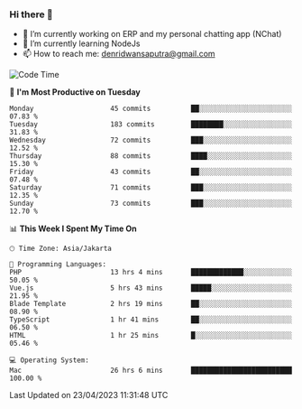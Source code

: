 ### Hi there 👋

- 🔭 I’m currently working on ERP and my personal chatting app (NChat)
- 🌱 I’m currently learning NodeJs
- 📫 How to reach me: denridwansaputra@gmail.com


<!--START_SECTION:waka-->
![Code Time](http://img.shields.io/badge/Code%20Time-3%2C012%20hrs%2054%20mins-blue)

📅 **I'm Most Productive on Tuesday** 

```text
Monday                   45 commits          ██░░░░░░░░░░░░░░░░░░░░░░░   07.83 % 
Tuesday                  183 commits         ████████░░░░░░░░░░░░░░░░░   31.83 % 
Wednesday                72 commits          ███░░░░░░░░░░░░░░░░░░░░░░   12.52 % 
Thursday                 88 commits          ████░░░░░░░░░░░░░░░░░░░░░   15.30 % 
Friday                   43 commits          ██░░░░░░░░░░░░░░░░░░░░░░░   07.48 % 
Saturday                 71 commits          ███░░░░░░░░░░░░░░░░░░░░░░   12.35 % 
Sunday                   73 commits          ███░░░░░░░░░░░░░░░░░░░░░░   12.70 % 
```


📊 **This Week I Spent My Time On** 

```text
🕑︎ Time Zone: Asia/Jakarta

💬 Programming Languages: 
PHP                      13 hrs 4 mins       █████████████░░░░░░░░░░░░   50.05 % 
Vue.js                   5 hrs 43 mins       █████░░░░░░░░░░░░░░░░░░░░   21.95 % 
Blade Template           2 hrs 19 mins       ██░░░░░░░░░░░░░░░░░░░░░░░   08.90 % 
TypeScript               1 hr 41 mins        ██░░░░░░░░░░░░░░░░░░░░░░░   06.50 % 
HTML                     1 hr 25 mins        █░░░░░░░░░░░░░░░░░░░░░░░░   05.46 % 

💻 Operating System: 
Mac                      26 hrs 6 mins       █████████████████████████   100.00 % 
```


 Last Updated on 23/04/2023 11:31:48 UTC
<!--END_SECTION:waka-->
